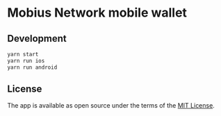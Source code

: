 # Mobius Network mobile wallet

## Development

```sh
yarn start
yarn run ios
yarn run android
```

## License

The app is available as open source under the terms of the [MIT License](https://opensource.org/licenses/MIT).
